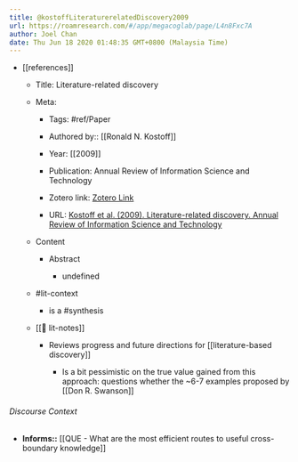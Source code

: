 ```yaml
---
title: @kostoffLiteraturerelatedDiscovery2009
url: https://roamresearch.com/#/app/megacoglab/page/L4n8Fxc7A
author: Joel Chan
date: Thu Jun 18 2020 01:48:35 GMT+0800 (Malaysia Time)
---
```


- [[references]]

    - Title: Literature-related discovery

    - Meta:

        - Tags: #ref/Paper

        - Authored by:: [[Ronald N. Kostoff]]

        - Year: [[2009]]

        - Publication: Annual Review of Information Science and Technology

        - Zotero link: [Zotero Link](zotero://select/items/7_ZUYHEPJ7)

        - URL: [Kostoff et al. (2009). Literature-related discovery. Annual Review of Information Science and Technology](http://onlinelibrary.wiley.com/doi/10.1002/aris.2009.1440430112/abstract)

    - Content

        - Abstract

            - undefined

    - #lit-context

        - is a #synthesis

    - [[📝 lit-notes]]

        - Reviews progress and future directions for [[literature-based discovery]]

            - Is a bit pessimistic on the true value gained from this approach: questions whether the ~6-7 examples proposed by [[Don R. Swanson]]

###### Discourse Context

- **Informs::** [[QUE - What are the most efficient routes to useful cross-boundary knowledge]]
